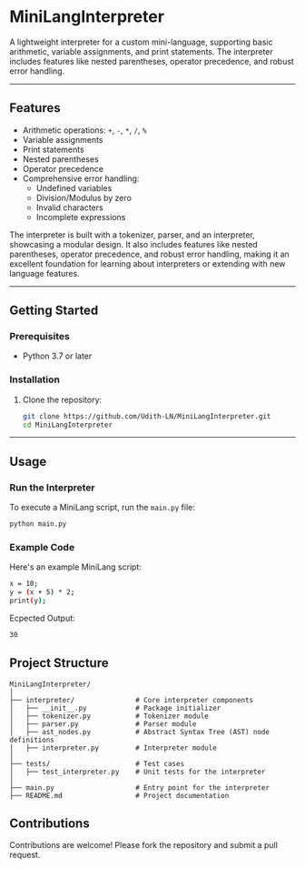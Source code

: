 # **MiniLangInterpreter**

A lightweight interpreter for a custom mini-language, supporting basic arithmetic, variable assignments, and print statements. The interpreter includes features like nested parentheses, operator precedence, and robust error handling.

---

## **Features**
- Arithmetic operations: `+`, `-`, `*`, `/`, `%`
- Variable assignments
- Print statements
- Nested parentheses
- Operator precedence
- Comprehensive error handling:
  - Undefined variables
  - Division/Modulus by zero
  - Invalid characters
  - Incomplete expressions
 
The interpreter is built with a tokenizer, parser, and an interpreter, showcasing a modular design. It also includes features like nested parentheses, operator precedence, and robust error handling, making it an excellent foundation for learning about interpreters or extending with new language features.


---

## **Getting Started**

### **Prerequisites**
- Python 3.7 or later

### **Installation**
1. Clone the repository:
   ```bash
   git clone https://github.com/Udith-LN/MiniLangInterpreter.git
   cd MiniLangInterpreter
---

## **Usage**

### **Run the Interpreter**
To execute a MiniLang script, run the `main.py` file:

```bash
python main.py
```
### **Example Code**
Here's an example MiniLang script:

```bash
x = 10;
y = (x + 5) * 2;
print(y);
```

Ecpected Output:
```bash
30
```
## **Project Structure**
```plaintext
MiniLangInterpreter/
│
├── interpreter/               # Core interpreter components
│   ├── __init__.py            # Package initializer
│   ├── tokenizer.py           # Tokenizer module
│   ├── parser.py              # Parser module
│   ├── ast_nodes.py           # Abstract Syntax Tree (AST) node definitions
│   ├── interpreter.py         # Interpreter module
│
├── tests/                     # Test cases
│   ├── test_interpreter.py    # Unit tests for the interpreter
│
├── main.py                    # Entry point for the interpreter
├── README.md                  # Project documentation
```
## **Contributions**
Contributions are welcome! Please fork the repository and submit a pull request.
